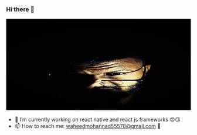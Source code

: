 ### Hi there 👋
 <img src="https://github.com/mohannadprogrammer/mohannadprogrammer/blob/master/m1.jpg" width="100%" height ="250px"/>


- 🔭 I’m currently working on react native and react js frameworks 😍😘
- 📫 How to reach me: waheedmohannad55578@gmail.com 👾
 
